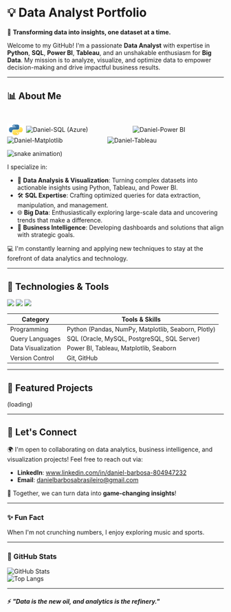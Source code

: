 # 💡 Data Analyst Portfolio  
🚀 **Transforming data into insights, one dataset at a time.**  

Welcome to my GitHub! I'm a passionate **Data Analyst** with expertise in **Python**, **SQL**, **Power BI**, **Tableau**, and an unshakable enthusiasm for **Big Data**. My mission is to analyze, visualize, and optimize data to empower decision-making and drive impactful business results.

---

## 📊 About Me  <div style="display: inline_block"><br>
<div class="icon-container">
  <img align="center" alt="Daniel-Python" height="30" width="40" src="https://raw.githubusercontent.com/devicons/devicon/master/icons/python/python-original.svg">
  <img align="center" alt="Daniel-SQL (Azure)" height="30" width="40" src="https://cdn.jsdelivr.net/gh/devicons/devicon@latest/icons/azuresqldatabase/azuresqldatabase-original.svg">
  <img align="center" alt="Daniel-Power BI" height="30" width="30" src="https://upload.wikimedia.org/wikipedia/commons/thumb/c/cf/New_Power_BI_Logo.svg/1200px-New_Power_BI_Logo.svg.png?20210102182532" style="margin-left: 100px;">
  <img align="center" alt="Daniel-Matplotlib" height="30" width="40" src="https://cdn.jsdelivr.net/gh/devicons/devicon@latest/icons/matplotlib/matplotlib-original.svg" />
  <img align="center" alt="Daniel-Tableau" height="70" width="70" src="https://www.svgrepo.com/show/354427/tableau.svg" style="margin-left: 100px;">   
</div>
  
![snake animation](https://github.com/DanielBBrasileiro/cobrinha.yml/blob/main/dist/github-snake.gif))
          
  
</div>

I specialize in:  
- 📌 **Data Analysis & Visualization**: Turning complex datasets into actionable insights using Python, Tableau, and Power BI.  
- 🛠️ **SQL Expertise**: Crafting optimized queries for data extraction, manipulation, and management.  
- 🌐 **Big Data**: Enthusiastically exploring large-scale data and uncovering trends that make a difference.  
- 🧩 **Business Intelligence**: Developing dashboards and solutions that align with strategic goals.  

💻 I'm constantly learning and applying new techniques to stay at the forefront of data analytics and technology.

---

## 🔧 Technologies & Tools  

<div> 
  <a href="https://www.instagram.com/danielbarbosabrasileiro/" target="_blank"><img src="https://img.shields.io/badge/-Instagram-%23E4405F?style=for-the-badge&logo=instagram&logoColor=white" target="_blank"></a>
  <a href = "mailto:danielbarbosabrasileiro@gmail.com"><img src="https://img.shields.io/badge/-Gmail-%23333?style=for-the-badge&logo=gmail&logoColor=white" target="_blank"></a>
  <a href="hwww.linkedin.com/in/daniel-barbosa-804947232" target="_blank"><img src="https://img.shields.io/badge/-LinkedIn-%230077B5?style=for-the-badge&logo=linkedin&logoColor=white" target="_blank"></a> 
  
</div>


| **Category**       | **Tools & Skills**                                            |
|---------------------|-------------------------------------------------------------|
| Programming         | Python (Pandas, NumPy, Matplotlib, Seaborn, Plotly)         |
| Query Languages     | SQL (Oracle, MySQL, PostgreSQL, SQL Server)                         |
| Data Visualization  | Power BI, Tableau, Matplotlib, Seaborn                      |
| Version Control     | Git, GitHub                                                 |

---

## 📁 Featured Projects  

(loading)

---

## 🌟 Let's Connect  

🌍 I'm open to collaborating on data analytics, business intelligence, and visualization projects! Feel free to reach out via:  
- **LinkedIn**: www.linkedin.com/in/daniel-barbosa-804947232
- **Email**: danielbarbosabrasileiro@gmail.com

🤝 Together, we can turn data into **game-changing insights**!  

---

### ✨ Fun Fact  
When I'm not crunching numbers, I enjoy exploring music and sports.

---

### 🚀 GitHub Stats  
![GitHub Stats](https://github-readme-stats.vercel.app/api?username=yourusername&show_icons=true&theme=radical)  
![Top Langs](https://github-readme-stats.vercel.app/api/top-langs/?username=yourusername&layout=compact&theme=radical)  

---

#### ⚡ _"Data is the new oil, and analytics is the refinery."_  
